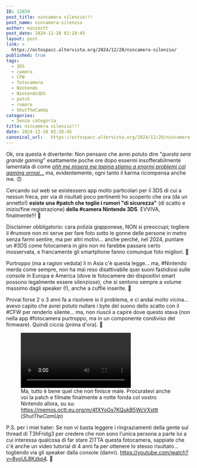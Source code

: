 ```yaml
---
ID: 12859
post_title: nincamera silenzio!!!
post_name: nincamera-silenzio
author: minioctt
post_date: 2024-12-28 02:28:45
layout: post
link: >
  https://octospacc.altervista.org/2024/12/28/nincamera-silenzio/
published: true
tags:
  - 3DS
  - camera
  - CFW
  - fotocamera
  - Nintendo
  - Nintendo3DS
  - patch
  - rumore
  - ShutTheCamUp
categories:
  - Senza categoria
title: nincamera silenzio!!!
date: 2024-12-28 02:28:45
canonical_url:   https://octospacc.altervista.org/2024/12/28/nincamera-silenzio/
---
```

<!-- wp:paragraph -->
<p>Ok, ora questa è divertente: Non pensavo che avrei potuto dire "<em>questa sera grande gaming</em>" esattamente poche ore dopo essermi insofferabilmente lamentata di come <a href="/microblog-mirror/2024/12/27/lo-spicytendo/"><em>ohh me misera me tapina stiamo a enormi problemi col gaming ormai...</em></a> ma, evidentemente, ogni tanto il karma ricompensa anche me. 🙃</p>
<!-- /wp:paragraph -->

<!-- wp:paragraph -->
<p>Cercando sul web se esistessero app molto particolari per il 3DS di cui a nessun freca, per via di risultati poco pertinenti ho scoperto che ora (da un annetto!) <strong>esiste una #patch che toglie i rumori "di sicurezza"</strong> (di scatto e inizio/fine registrazione) <strong>della #camera Nintendo 3DS</strong>. EVVIVA, finalmente!!! 🤯</p>
<!-- /wp:paragraph -->

<!-- wp:paragraph -->
<p>Disclaimer obbligatorio: cara polizia giapponese, NON si preoccupi; togliere il #rumore non mi serve per fare foto sotto le gonne delle persone in metro senza farmi sentire, ma per altri motivi... anche perché, nel 2024, puntare un #3DS come fotocamera in giro non mi farebbe passare certo inosservata, e francamente gli smartphone fanno comunque foto migliori. 🥱</p>
<!-- /wp:paragraph -->

<!-- wp:paragraph -->
<p>Purtroppo (ma a ragion veduta) lì in Asia c'è questa legge... ma, #Nintendo merda come sempre, non ha mai reso disattivabile quei suoni fastidiosi sulle console in Europa e America (dove le fotocamere dei dispositivi smart possono legalmente essere silenziose), che si sentono sempre a volume massimo dagli speaker (!), anche a cuffie inserite. 🤮</p>
<!-- /wp:paragraph -->

<!-- wp:paragraph -->
<p>Provai forse 2 o 3 anni fa a risolvere io il problema, e ci andai molto vicina... avevo capito che avrei potuto nullare i byte del suono dello scatto con il #CFW per renderlo silente... ma, non riuscii a capire dove questo stava (non nella app #fotocamera purtroppo, ma in un componente condiviso del firmware). Quindi ciccia (prima d'ora). 🥲</p>
<!-- /wp:paragraph -->

<!-- wp:paragraph -->
<p></p>
<!-- /wp:paragraph -->

<!-- wp:video {"id":12858} -->
<figure class="wp-block-video"><video controls src="{{site.cdnurl}}/assets/uploads/2024/12/lv_0_20241228015007.mp4"></video><figcaption class="wp-element-caption">Ma, tutto è bene quel che non finisce male. Procuratevi anche voi la patch e filmate finalmente a notte fonda col vostro Nintendo allora, su su: <a href="https://memos.octt.eu.org/m/4fXYoGs7KQukB5WcVXsttt">https://memos.octt.eu.org/m/4fXYoGs7KQukB5WcVXsttt</a> (<em>ShutTheCamUp</em>)</figcaption></figure>
<!-- /wp:video -->

<!-- wp:paragraph -->
<p></p>
<!-- /wp:paragraph -->

<!-- wp:paragraph -->
<p>P.S. per i miei hater: Se non vi basta leggere i ringraziamenti della gente sul thread di T3hFridg3 per credere che non sono l'unica persona a parte lui a cui interessa qualcosa di far stare ZITTA questa fotocamera, sappiate che c'è anche un video tutorial di 4 anni fa per ottenere lo stesso risultato... togliendo via gli speaker dalla console (damn). <a href="https://youtube.com/watch?v=8voUL8Kzkp4">https://youtube.com/watch?v=8voUL8Kzkp4</a>. 🤗</p>
<!-- /wp:paragraph -->